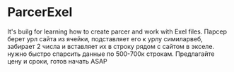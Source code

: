 # ParcerExel
It's builg for learning how to create parcer and work with Exel files.
Парсер берет урл сайта из ячейки, подставляет его к урлу симиларвеб, забирает 2 числа и вставляет их в строку рядом с сайтом в экселе. нужно быстро спарсить данные по 500-700к строкам. Предлагайте цену и сроки, готов начать ASAP 
